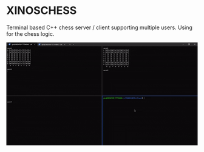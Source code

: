 # XINOSCHESS
Terminal based C++ chess server / client supporting multiple users.
Using [](https://github.com/georginio2000/xinoschess/) for the chess logic.

![](demonstration.gif)


